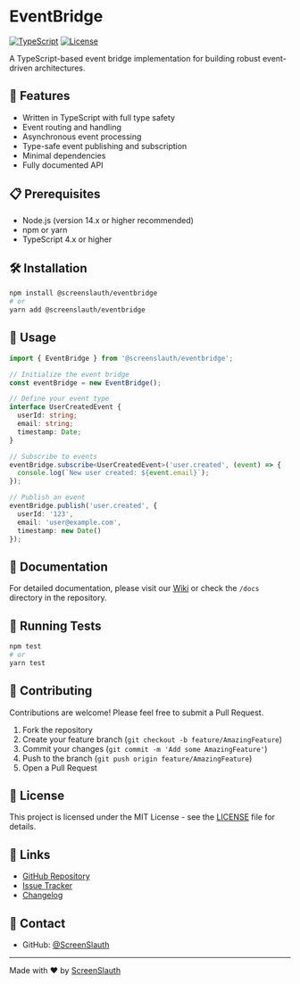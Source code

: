 # EventBridge

[![TypeScript](https://img.shields.io/badge/TypeScript-98.8%25-blue.svg)](https://www.typescriptlang.org/)
[![License](https://img.shields.io/github/license/ScreenSlauth/EventBridge)](https://github.com/ScreenSlauth/EventBridge/blob/main/LICENSE)

A TypeScript-based event bridge implementation for building robust event-driven architectures.

## 🚀 Features

- Written in TypeScript with full type safety
- Event routing and handling
- Asynchronous event processing
- Type-safe event publishing and subscription
- Minimal dependencies
- Fully documented API

## 📋 Prerequisites

- Node.js (version 14.x or higher recommended)
- npm or yarn
- TypeScript 4.x or higher

## 🛠️ Installation

```bash
npm install @screenslauth/eventbridge
# or
yarn add @screenslauth/eventbridge
```

## 🔧 Usage

```typescript
import { EventBridge } from '@screenslauth/eventbridge';

// Initialize the event bridge
const eventBridge = new EventBridge();

// Define your event type
interface UserCreatedEvent {
  userId: string;
  email: string;
  timestamp: Date;
}

// Subscribe to events
eventBridge.subscribe<UserCreatedEvent>('user.created', (event) => {
  console.log(`New user created: ${event.email}`);
});

// Publish an event
eventBridge.publish('user.created', {
  userId: '123',
  email: 'user@example.com',
  timestamp: new Date()
});
```

## 📖 Documentation

For detailed documentation, please visit our [Wiki](https://github.com/ScreenSlauth/EventBridge/wiki) or check the `/docs` directory in the repository.

## 🧪 Running Tests

```bash
npm test
# or
yarn test
```

## 🤝 Contributing

Contributions are welcome! Please feel free to submit a Pull Request.

1. Fork the repository
2. Create your feature branch (`git checkout -b feature/AmazingFeature`)
3. Commit your changes (`git commit -m 'Add some AmazingFeature'`)
4. Push to the branch (`git push origin feature/AmazingFeature`)
5. Open a Pull Request

## 📝 License

This project is licensed under the MIT License - see the [LICENSE](LICENSE) file for details.

## 🔗 Links

- [GitHub Repository](https://github.com/ScreenSlauth/EventBridge)
- [Issue Tracker](https://github.com/ScreenSlauth/EventBridge/issues)
- [Changelog](CHANGELOG.md)

## 📧 Contact

- GitHub: [@ScreenSlauth](https://github.com/ScreenSlauth)

---

Made with ❤️ by [ScreenSlauth](https://github.com/ScreenSlauth)
